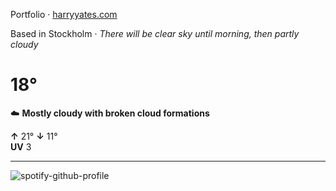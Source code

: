 Portfolio · [harryyates.com](https://harryyates.com)

<!-- WEATHER_START -->
Based in Stockholm · *There will be clear sky until morning, then partly cloudy*

# 18°
☁️ **Mostly cloudy with broken cloud formations**

**↑** 21° **↓** 11°  
**UV** 3

---
<!-- WEATHER_END -->

<p align="left">
  <a>
    <img src="https://spotify-github-profile.kittinanx.com/api/view?uid=bigbello&cover_image=true&theme=natemoo-re&show_offline=true&background_color=121212&interchange=false&bar_color=53b14f&bar_color_cover=false" alt="spotify-github-profile">
  </a>
</p>